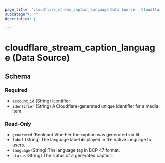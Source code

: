 ```yaml
---
page_title: "cloudflare_stream_caption_language Data Source - Cloudflare"
subcategory: ""
description: |-
  
---
```


# cloudflare_stream_caption_language (Data Source)




<!-- schema generated by tfplugindocs -->
## Schema

### Required

- `account_id` (String) Identifier
- `identifier` (String) A Cloudflare-generated unique identifier for a media item.

### Read-Only

- `generated` (Boolean) Whether the caption was generated via AI.
- `label` (String) The language label displayed in the native language to users.
- `language` (String) The language tag in BCP 47 format.
- `status` (String) The status of a generated caption.


